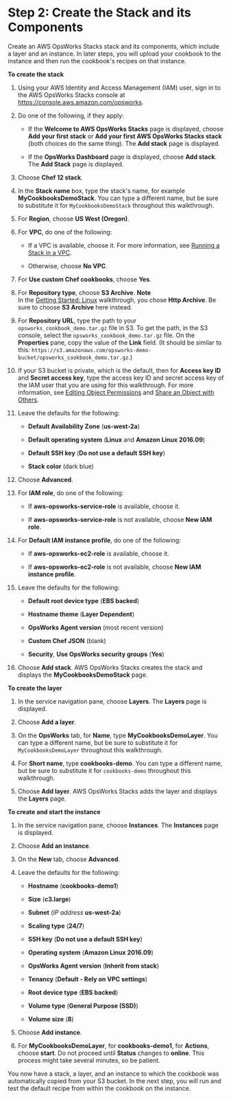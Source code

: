 # Step 2: Create the Stack and its Components<a name="gettingstarted-cookbooks-create-stack"></a>

Create an AWS OpsWorks Stacks stack and its components, which include a layer and an instance\. In later steps, you will upload your cookbook to the instance and then run the cookbook's recipes on that instance\.

**To create the stack**

1. Using your AWS Identity and Access Management \(IAM\) user, sign in to the AWS OpsWorks Stacks console at [https://console\.aws\.amazon\.com/opsworks](https://console.aws.amazon.com/opsworks)\.

1. Do one of the following, if they apply:

   + If the **Welcome to AWS OpsWorks Stacks** page is displayed, choose **Add your first stack** or **Add your first AWS OpsWorks Stacks stack** \(both choices do the same thing\)\. The **Add stack** page is displayed\.

   + If the **OpsWorks Dashboard** page is displayed, choose **Add stack**\. The **Add Stack** page is displayed\.

1. Choose **Chef 12 stack**\.

1. In the **Stack name** box, type the stack's name, for example **MyCookbooksDemoStack**\. You can type a different name, but be sure to substitute it for `MyCookbooksDemoStack` throughout this walkthrough\.

1. For **Region**, choose **US West \(Oregon\)**\.

1. For **VPC**, do one of the following:

   + If a VPC is available, choose it\. For more information, see [Running a Stack in a VPC](workingstacks-vpc.md)\.

   + Otherwise, choose **No VPC**\.

1. For **Use custom Chef cookbooks**, choose **Yes**\.

1. For **Repository type**, choose **S3 Archive**\.
**Note**  
In the [Getting Started: Linux](gettingstarted-linux.md) walkthrough, you chose **Http Archive**\. Be sure to choose **S3 Archive** here instead\.

1. For **Repository URL**, type the path to your `opsworks_cookbook_demo.tar.gz` file in S3\. To get the path, in the S3 console, select the `opsworks_cookbook_demo.tar.gz` file\. On the **Properties** pane, copy the value of the **Link** field\. \(It should be similar to this: `https://s3.amazonaws.com/opsworks-demo-bucket/opsworks_cookbook_demo.tar.gz`\.\)

1. If your S3 bucket is private, which is the default, then for **Access key ID** and **Secret access key**, type the access key ID and secret access key of the IAM user that you are using for this walkthrough\. For more information, see [Editing Object Permissions](http://docs.aws.amazon.com/AmazonS3/latest/user-guide/EditingPermissionsonanObject.html) and [Share an Object with Others](http://docs.aws.amazon.com/AmazonS3/latest/dev/ShareObjectPreSignedURL.html)\.

1. Leave the defaults for the following:

   + **Default Availability Zone** \(**us\-west\-2a**\)

   + **Default operating system** \(**Linux** and **Amazon Linux 2016\.09**\)

   + **Default SSH key** \(**Do not use a default SSH key**\)

   + **Stack color** \(dark blue\)

1. Choose **Advanced**\.

1. For **IAM role**, do one of the following:

   + If **aws\-opsworks\-service\-role** is available, choose it\.

   + If **aws\-opsworks\-service\-role** is not available, choose **New IAM role**\.

1. For **Default IAM instance profile**, do one of the following:

   + If **aws\-opsworks\-ec2\-role** is available, choose it\.

   + If **aws\-opsworks\-ec2\-role** is not available, choose **New IAM instance profile**\.

1. Leave the defaults for the following:

   + **Default root device type** \(**EBS backed**\)

   + **Hostname theme** \(**Layer Dependent**\)

   + **OpsWorks Agent version** \(most recent version\)

   + **Custom Chef JSON** \(blank\)

   + **Security**, **Use OpsWorks security groups** \(**Yes**\)

1. Choose **Add stack**\. AWS OpsWorks Stacks creates the stack and displays the **MyCookbooksDemoStack** page\.

**To create the layer**

1. In the service navigation pane, choose **Layers**\. The **Layers** page is displayed\. 

1. Choose **Add a layer**\.

1. On the **OpsWorks** tab, for **Name**, type **MyCookbooksDemoLayer**\. You can type a different name, but be sure to substitute it for `MyCookbooksDemoLayer` throughout this walkthrough\.

1. For **Short name**, type **cookbooks\-demo**\. You can type a different name, but be sure to substitute it for `cookbooks-demo` throughout this walkthrough\.

1. Choose **Add layer**\. AWS OpsWorks Stacks adds the layer and displays the **Layers** page\.

**To create and start the instance**

1. In the service navigation pane, choose **Instances**\. The **Instances** page is displayed\.

1. Choose **Add an instance**\.

1. On the **New** tab, choose **Advanced**\. 

1. Leave the defaults for the following:

   + **Hostname** \(**cookbooks\-demo1**\)

   + **Size** \(**c3\.large**\)

   + **Subnet** \(*IP address* **us\-west\-2a**\)

   + **Scaling type** \(**24/7**\)

   + **SSH key** \(**Do not use a default SSH key**\)

   + **Operating system** \(**Amazon Linux 2016\.09**\)

   + **OpsWorks Agent version** \(**Inherit from stack**\)

   + **Tenancy** \(**Default \- Rely on VPC settings**\)

   + **Root device type** \(**EBS backed**\)

   + **Volume type** \(**General Purpose \(SSD\)**\)

   + **Volume size** \(**8**\)

1. Choose **Add instance**\.

1. For **MyCookbooksDemoLayer**, for **cookbooks\-demo1**, for **Actions**, choose **start**\. Do not proceed until **Status** changes to **online**\. This process might take several minutes, so be patient\.

You now have a stack, a layer, and an instance to which the cookbook was automatically copied from your S3 bucket\. In the next step, you will run and test the default recipe from within the cookbook on the instance\.